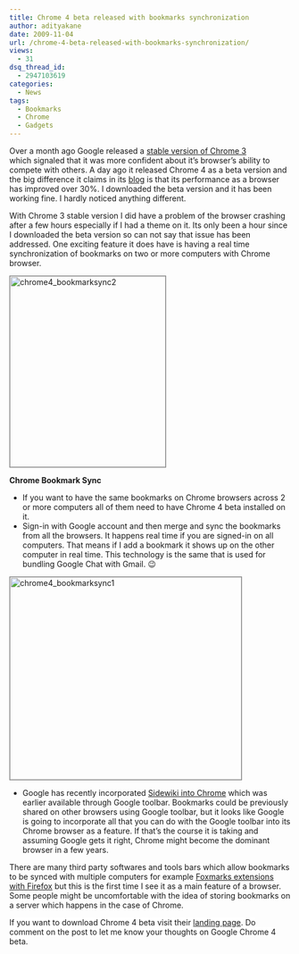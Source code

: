 ```yaml
---
title: Chrome 4 beta released with bookmarks synchronization
author: adityakane
date: 2009-11-04
url: /chrome-4-beta-released-with-bookmarks-synchronization/
views:
  - 31
dsq_thread_id:
  - 2947103619
categories:
  - News
tags:
  - Bookmarks
  - Chrome
  - Gadgets
---
```

Over a month ago Google released a [stable version of Chrome 3 ][1]which signaled that it was more confident about it&#8217;s browser&#8217;s ability to compete with others. A day ago it released Chrome 4 as a beta version and the big difference it claims in its <a href="http://chrome.blogspot.com/" onclick="_gaq.push(['_trackEvent', 'outbound-article', 'http://chrome.blogspot.com/', 'blog']);" >blog</a> is that its performance as a browser has improved over 30%. I downloaded the beta version and it has been working fine. I hardly noticed anything different.

With Chrome 3 stable version I did have a problem of the browser crashing after a few hours especially if I had a theme on it. Its only been a hour since I downloaded the beta version so can not say that issue has been addressed. One exciting feature it does have is having a real time synchronization of bookmarks on two or more computers with Chrome browser.

<img class="alignnone size-full wp-image-16344" style="border: 1px solid grey" src="http://cdn.devilsworkshop.org/files/2009/11/chrome4_bookmarksync2.png" alt="chrome4_bookmarksync2" width="279" height="342" />

**Chrome Bookmark Sync**

  * If you want to have the same bookmarks on Chrome browsers across 2 or more computers all of them need to have Chrome 4 beta installed on it.
  * Sign-in with Google account and then merge and sync the bookmarks from all the browsers. It happens real time if you are signed-in on all computers. That means if I add a bookmark it shows up on the other computer in real time. This technology is the same that is used for bundling Google Chat with Gmail. 😉

<img class="alignnone size-full wp-image-16343" style="border: 1px solid grey" src="http://cdn.devilsworkshop.org/files/2009/11/chrome4_bookmarksync1.png" alt="chrome4_bookmarksync1" width="415" height="363" />

  * Google has recently incorporated [Sidewiki into Chrome][2] which was earlier available through Google toolbar. Bookmarks could be previously shared on other browsers using Google toolbar, but it looks like Google is going to incorporate all that you can do with the Google toolbar into its Chrome browser as a feature. If that&#8217;s the course it is taking and assuming Google gets it right, Chrome might become the dominant browser in a few years.

There are many third party softwares and tools bars which allow bookmarks to be synced with multiple computers for example [Foxmarks extensions with Firefox][3] but this is the first time I see it as a main feature of a browser. Some people might be uncomfortable with the idea of storing bookmarks on a server which happens in the case of Chrome.

<span style="background-color: #ffffff">If you want to download Chrome 4 beta visit their <a href="http://www.google.com/intl/en/landing/chrome/beta/" onclick="_gaq.push(['_trackEvent', 'outbound-article', 'http://www.google.com/intl/en/landing/chrome/beta/', 'landing page']);" >landing page</a>. Do comment on the post to let me know your thoughts on Google Chrome 4 beta.</span>

 [1]: http://devilsworkshop.org/googles-chrome-3-0-beta-becomes-chrome-3-0-stable/
 [2]: http://devilsworkshop.org/sidewiki-takes-the-bookmarks-way-into-chrome/
 [3]: http://devilsworkshop.org/foxmarks-best-extension-to-synchronise-firefox-bookmarks/
